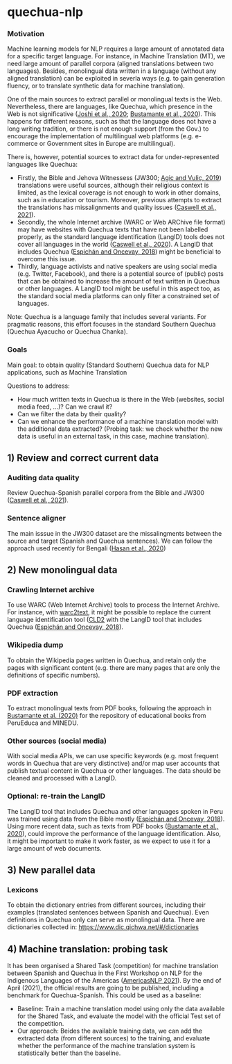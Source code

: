 # quechua-nlp

### Motivation

Machine learning models for NLP requires a large amount of annotated data for a specific target language. For instance, in Machine Translation (MT), we need large amount of parallel corpora (aligned translations between two languages). Besides, monolingual data written in a language (without any aligned translation) can be exploited in severla ways (e.g. to gain generation fluency, or to translate synthetic data for machine translation). 

One of the main sources to extract parallel or monolingual texts is the Web. Nevertheless, there are languages, like Quechua, which presence in the Web is not significative ([Joshi et al., 2020](https://www.aclweb.org/anthology/2020.acl-main.560/); [Bustamante et al., 2020](https://www.aclweb.org/anthology/2020.lrec-1.356/)). This happens for different reasons, such as that the language does not have a long writing tradition, or there is not enough support (from the Gov.) to encourage the implementation of multilingual web platforms (e.g. e-commerce or Government sites in Europe are multilingual). 

There is, however, potential sources to extract data for under-represented languages like Quechua: 
- Firstly, the Bible and Jehova Witnessess (JW300; [Agic and Vulic, 2019](https://www.aclweb.org/anthology/P19-1310/)) translations were useful sources, although their religious context is limited, as the lexical coverage is not enough to work in other domains, such as in education or tourism. Moreover, previous attempts to extract the translations has missalignments and quality issues ([Caswell et al., 2021](https://arxiv.org/abs/2103.12028)). 
- Secondly, the whole Internet archive (WARC or Web ARChive file format) may have websites with Quechua texts that have not been labelled properly, as the standard language identification (LangID) tools does not cover all languages in the world ([Caswell et al., 2020](https://www.aclweb.org/anthology/2020.coling-main.579/)). A LangID that includes Quechua ([Espichán and Oncevay, 2018](https://link.springer.com/chapter/10.1007/978-3-319-90596-9_7)) might be beneficial to overcome this issue. 
- Thirdly, language activists and native speakers are using social media (e.g. Twitter, Facebook), and there is a potential source of (public) posts that can be obtained to increase the amount of text written in Quechua or other languages. A LangID tool might be useful in this aspect too, as the standard social media platforms can only filter a constrained set of languages. 

Note: Quechua is a language family that includes several variants. For pragmatic reasons, this effort focuses in the standard Southern Quechua (Quechua Ayacucho or Quechua Chanka). 

### Goals
Main goal: to obtain quality (Standard Southern) Quechua data for NLP applications, such as Machine Translation

Questions to address:
- How much written texts in Quechua is there in the Web (websites, social media feed, ...)? Can we crawl it?
- Can we filter the data by their quality?
- Can we enhance the performance of a machine translation model with the additional data extracted? (Probing task: we check whether the new data is useful in an external task, in this case, machine translation).

## 1) Review and correct current data

### Auditing data quality
Review Quechua-Spanish parallel corpora from the Bible and JW300 ([Caswell et al., 2021](https://arxiv.org/abs/2103.12028)). 

### Sentence aligner
The main isssue in the JW300 dataset are the missalingments between the source and target (Spanish and Quechua sentences). We can follow the approach used recently for Bengali ([Hasan et al., 2020](https://www.aclweb.org/anthology/2020.emnlp-main.207/))

## 2) New monolingual data

### Crawling Internet archive
To use WARC (Web Internet Archive) tools to process the Internet Archive. For instance, with [warc2text](https://github.com/bitextor/warc2text), it might be possible to replace the current language identification tool ([CLD2](https://github.com/bitextor/cld2/tree/1b3d0bc2059ebb2b5abbdcb319e7d8a566cf5578) with the LangID tool that includes Quechua ([Espichán and Oncevay, 2018](https://link.springer.com/chapter/10.1007/978-3-319-90596-9_7)).

### Wikipedia dump
To obtain the Wikipedia pages written in Quechua, and retain only the pages with significant content (e.g. there are many pages that are only the definitions of specific numbers).

### PDF extraction
To extract monolingual texts from PDF books, following the approach in [Bustamante et al. (2020)](https://www.aclweb.org/anthology/2020.lrec-1.356/) for the repository of educational books from PeruEduca and MINEDU.

### Other sources (social media)
With social media APIs, we can use specific keywords (e.g. most frequent words in Quechua that are very distinctive) and/or map user accounts that publish textual content in Quechua or other languages. The data should be cleaned and processed with a LangID.

### Optional: re-train the LangID
The LangID tool that includes Quechua and other languages spoken in Peru was trained using data from the Bible mostly ([Espichán and Oncevay, 2018](https://link.springer.com/chapter/10.1007/978-3-319-90596-9_7)). Using more recent data, such as texts from PDF books ([Bustamante et al., 2020](https://www.aclweb.org/anthology/2020.lrec-1.356/)), could improve the performance of the language identification. Also, it might be important to make it work faster, as we expect to use it for a large amount of web documents.

## 3) New parallel data

### Lexicons
To obtain the dictionary entries from different sources, including their examples (translated sentences between Spanish and Quechua). Even definitions in Quechua only can serve as monolingual data. There are dictionaries collected in: https://www.dic.qichwa.net/#/dictionaries

## 4) Machine translation: probing task
It has been organised a Shared Task (competition) for machine translation between Spanish and Quechua in the First Workshop on NLP for the Indigenous Languages of the Americas ([AmericasNLP 2021](http://turing.iimas.unam.mx/americasnlp/st.html)). By the end of April (2021), the official results are going to be published, including a benchmark for Quechua-Spanish. This could be used as a baseline:
- Baseline: Train a machine translation model using only the data available for the Shared Task, and evaluate the model with the official Test set of the competition.
- Our approach: Beides the available training data, we can add the extracted data (from different sources) to the training, and evaluate whether the performance of the machine translation system is statistically better than the baseline.
